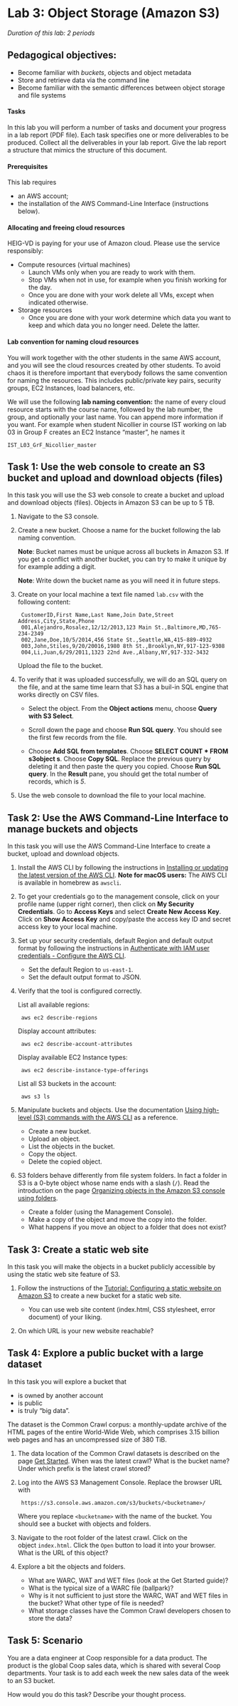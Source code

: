 # Lab 3: Object Storage (Amazon S3)
   
   _Duration of this lab: 2 periods_
   
   ## Pedagogical objectives:
   
   - Become familiar with _buckets_, objects and object metadata
   - Store and retrieve data via the command line
   - Become familiar with the semantic differences between object storage and file systems
   
   #### Tasks
   
   In this lab you will perform a number of tasks and document your progress in a lab report (PDF file). Each task specifies one or more deliverables to be produced. Collect all the deliverables in your lab report. Give the lab report a structure that mimics the structure of this document.
   
   #### Prerequisites
   
   This lab requires
   
   - an AWS account;
   - the installation of the AWS Command-Line Interface (instructions below).
   
   #### Allocating and freeing cloud resources
   
   HEIG-VD is paying for your use of Amazon cloud. Please use the service responsibly:
   
   - Compute resources (virtual machines)
       - Launch VMs only when you are ready to work with them.
       - Stop VMs when not in use, for example when you finish working for the day.
       - Once you are done with your work delete all VMs, except when indicated otherwise.
   - Storage resources
       - Once you are done with your work determine which data you want to keep and which data you no longer need. Delete the latter.
   
   #### Lab convention for naming cloud resources
   
   You will work together with the other students in the same AWS account, and you will see the cloud resources created by other students. To avoid chaos it is therefore important that everybody follows the same convention for naming the resources. This includes public/private key pairs, security groups, EC2 Instances, load balancers, etc.
   
   We will use the following **lab naming convention:** the name of every cloud resource starts with the course name, followed by the lab number, the group, and optionally your last name. You can append more information if you want. For example when student Nicollier in course IST working on lab 03 in Group F creates an EC2 Instance “master”, he names it
   
   ```
   IST_L03_GrF_Nicollier_master
   ```
   
   ## Task 1: Use the web console to create an S3 bucket and upload and download objects (files)
   
   In this task you will use the S3 web console to create a bucket and upload and download objects (files). Objects in Amazon S3 can be up to 5 TB.
   
   1. Navigate to the S3 console.
       
   2. Create a new bucket. Choose a name for the bucket following the lab naming convention.
       
       **Note**: Bucket names must be unique across all buckets in Amazon S3. If you get a conflict with another bucket, you can try to make it unique by for example adding a digit.
       
       **Note**: Write down the bucket name as you will need it in future steps.
       
   3. Create on your local machine a text file named `lab.csv` with the following content:
       
       ```
        CustomerID,First Name,Last Name,Join Date,Street Address,City,State,Phone
        001,Alejandro,Rosalez,12/12/2013,123 Main St.,Baltimore,MD,765-234-2349
        002,Jane,Doe,10/5/2014,456 State St.,Seattle,WA,415-889-4932
        003,John,Stiles,9/20/20016,1980 8th St.,Brooklyn,NY,917-123-9308
        004,Li,Juan,6/29/2011,1323 22nd Ave.,Albany,NY,917-332-3432
       ```
       
       Upload the file to the bucket.
       
   4. To verify that it was uploaded successfully, we will do an SQL query on the file, and at the same time learn that S3 has a buil-in SQL engine that works directly on CSV files.
       
       - Select the object. From the **Object actions** menu, choose **Query with S3 Select**.
           
       - Scroll down the page and choose **Run SQL query**. You should see the first few records from the file.
           
       - Choose **Add SQL from templates**. Choose **SELECT COUNT * FROM s3object s**. Choose **Copy SQL**. Replace the previous query by deleting it and then paste the query you copied. Choose **Run SQL query**. In the **Result** pane, you should get the total number of records, which is _5_.
           
   5. Use the web console to download the file to your local machine.
       
   
   ## Task 2: Use the AWS Command-Line Interface to manage buckets and objects
   
   In this task you will use the AWS Command-Line Interface to create a bucket, upload and download objects.
   
   1. Install the AWS CLI by following the instructions in [Installing or updating the latest version of the AWS CLI](https://docs.aws.amazon.com/cli/latest/userguide/getting-started-install.html). **Note for macOS users:** The AWS CLI is available in homebrew as `awscli`.
       
   2. To get your credentials go to the management console, click on your profile name (upper right corner), then click on **My Security Credentials**. Go to **Access Keys** and select **Create New Access Key**. Click on **Show Access Key** and copy/paste the access key ID and secret access key to your local machine.
       
   3. Set up your security credentials, default Region and default output format by following the instructions in [Authenticate with IAM user credentials - Configure the AWS CLI](https://docs.aws.amazon.com/cli/latest/userguide/cli-authentication-user.html#cli-authentication-user-configure.title).
       
       - Set the default Region to `us-east-1`.
       - Set the default output format to JSON.
   4. Verify that the tool is configured correctly.
       
       List all available regions:
       
       ```
        aws ec2 describe-regions
       ```
       
       Display account attributes:
       
       ```
        aws ec2 describe-account-attributes
       ```
       
       Display available EC2 Instance types:
       
       ```
        aws ec2 describe-instance-type-offerings
       ```
       
       List all S3 buckets in the account:
       
       ```
        aws s3 ls
       ```
       
   5. Manipulate buckets and objects. Use the documentation [Using high-level (S3) commands with the AWS CLI](https://docs.aws.amazon.com/cli/latest/userguide/cli-services-s3-commands.html) as a reference.
       
       - Create a new bucket.
       - Upload an object.
       - List the objects in the bucket.
       - Copy the object.
       - Delete the copied object.
   6. S3 folders behave differently from file system folders. In fact a folder in S3 is a 0-byte object whose name ends with a slash (`/`). Read the introduction on the page [Organizing objects in the Amazon S3 console using folders](https://docs.aws.amazon.com/AmazonS3/latest/userguide/using-folders.html).
       
       - Create a folder (using the Management Console).
       - Make a copy of the object and move the copy into the folder.
       - What happens if you move an object to a folder that does not exist?
   
   ## Task 3: Create a static web site
   
   In this task you will make the objects in a bucket publicly accessible by using the static web site feature of S3.
   
   1. Follow the instructions of the [Tutorial: Configuring a static website on Amazon S3](https://docs.aws.amazon.com/AmazonS3/latest/userguide/HostingWebsiteOnS3Setup.html) to create a new bucket for a static web site.
       
       - You can use web site content (index.html, CSS stylesheet, error document) of your liking.
   2. On which URL is your new website reachable?
       
   
   ## Task 4: Explore a public bucket with a large dataset
   
   In this task you will explore a bucket that
   
   - is owned by another account
   - is public
   - is truly “big data”.
   
   The dataset is the Common Crawl corpus: a monthly-update archive of the HTML pages of the entire World-Wide Web, which comprises 3.15 billion web pages and has an uncompressed size of 380 TiB.
   
   1. The data location of the Common Crawl datasets is described on the page [Get Started](https://commoncrawl.org/the-data/get-started/). When was the latest crawl? What is the bucket name? Under which prefix is the latest crawl stored?
       
   2. Log into the AWS S3 Management Console. Replace the browser URL with
       
       ```
        https://s3.console.aws.amazon.com/s3/buckets/<bucketname>/
       ```
       
       Where you replace `<bucketname>` with the name of the bucket. You should see a bucket with objects and folders.
       
   3. Navigate to the root folder of the latest crawl. Click on the object `index.html`. Click the `Open` button to load it into your browser. What is the URL of this object?
       
   4. Explore a bit the objects and folders.
       
       - What are WARC, WAT and WET files (look at the Get Started guide)?
       - What is the typical size of a WARC file (ballpark)?
       - Why is it not sufficient to just store the WARC, WAT and WET files in the bucket? What other type of file is needed?
       - What storage classes have the Common Crawl developers chosen to store the data?
   
   ## Task 5: Scenario
   
   You are a data engineer at Coop responsible for a data product. The product is the global Coop sales data, which is shared with several Coop departments. Your task is to add each week the new sales data of the week to an S3 bucket.
   
   How would you do this task? Describe your thought process.
